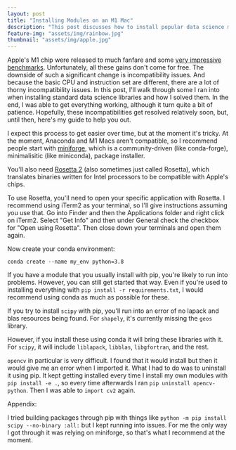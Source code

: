 ```yaml
---
layout: post
title: "Installing Modules on an M1 Mac"
description: "This post discusses how to install popular data science modules on Macs with an M1 chip"
feature-img: "assets/img/rainbow.jpg"
thumbnail: "assets/img/apple.jpg"
---
```


Apple's M1 chip were released to much fanfare and some [very impressive benchmarks](https://www.cpubenchmark.net/cpu.php?cpu=Apple+M1+8+Core+3200+MHz&id=4104). Unfortunately, all these gains don't come for free. The downside of such a significant change is incompatibility issues. And because the basic CPU and instruction set are different, there are a lot of thorny incompatibility issues. In this post, I'll walk through some I ran into when installing standard data science libraries and how I solved them. In the end, I was able to get everything working, although it turn quite a bit of patience. Hopefully, these incompatibilities get resolved relatively soon, but, until then, here's my guide to help you out.

I expect this process to get easier over time, but at the moment it's tricky. At the moment, Anaconda and M1 Macs aren't compatible, so I recommend people start with [miniforge](https://github.com/conda-forge/miniforge), which is a community-driven (like conda-forge), minimalisitic (like miniconda), package installer.

You'll also need [Rosetta 2](https://support.apple.com/en-us/HT211861) (also sometimes just called Rosetta), which translates binaries written for Intel processors to be compatible with Apple's chips.

To use Rosetta, you'll need to open your specific application with Rosetta. I recommend using iTerm2 as your terminal, so I'll give instructions assuming you use that. Go into Finder and then the Applications folder and right click on iTerm2. Select "Get Info" and then under General check the checkbox for "Open using Rosetta". Then close down your terminals and open them again.

Now create your conda environment:

`conda create --name my_env python=3.8`

If you have a module that you usually install with pip, you're likely to run into problems. However, you can still get started that way. Even if you're used to installing everything with `pip install -r requirements.txt`, I would recommend using conda as much as possible for these.

If you try to install `scipy` with pip, you'll run into an error of no lapack and blas resources being found. For `shapely`, it's currently missing the `geos` library.

However, if you install these using conda it will bring these libraries with it. For `scipy`, it will include `liblapack`, `libblas`, `libgfortran`, and the rest.


`opencv` in particular is very difficult. I found that it would install but then it would give me an error when I imported it. What I had to do was to uninstall it using pip. It kept getting installed every time I install my own modules with `pip install -e .`, so every time afterwards I ran `pip uninstall opencv-python`. Then I was able to `import cv2` again.

Appendix:

I tried building packages through pip with things like `python -m pip install scipy --no-binary :all:` but I kept running into issues. For me the only way I got through it was relying on miniforge, so that's what I recommend at the moment.